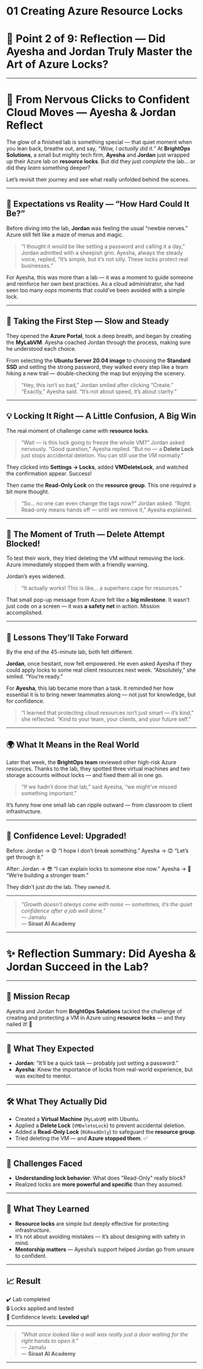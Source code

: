 # 01 Creating Azure Resource Locks

# 🔹 Point 2 of 9: Reflection — Did Ayesha and Jordan Truly Master the Art of Azure Locks?

---

# 🌈 **From Nervous Clicks to Confident Cloud Moves — Ayesha & Jordan Reflect**

The glow of a finished lab is something special — that quiet moment when you lean back, breathe out, and say, *“Wow, I actually did it.”*
At **BrightOps Solutions**, a small but mighty tech firm, **Ayesha** and **Jordan** just wrapped up their Azure lab on **resource locks**. But did they just *complete* the lab... or did they *learn* something deeper?

Let’s revisit their journey and see what really unfolded behind the scenes.

---

## 🌱 **Expectations vs Reality — “How Hard Could It Be?”**

Before diving into the lab, **Jordan** was feeling the usual “newbie nerves.” Azure still felt like a maze of menus and magic.

> “I thought it would be like setting a password and calling it a day,” Jordan admitted with a sheepish grin.
> Ayesha, always the steady voice, replied, “It’s simple, but it’s not silly. These locks protect real businesses.”

For Ayesha, this was more than a lab — it was a moment to guide someone and reinforce her own best practices. As a cloud administrator, she had seen too many *oops* moments that could’ve been avoided with a simple lock.

---

## 🧭 **Taking the First Step — Slow and Steady**

They opened the **Azure Portal**, took a deep breath, and began by creating the **MyLabVM**. Ayesha coached Jordan through the process, making sure he understood each choice.

From selecting the **Ubuntu Server 20.04 image** to choosing the **Standard SSD** and setting the strong password, they walked every step like a team hiking a new trail — double-checking the map but enjoying the scenery.

> “Hey, this isn’t so bad,” Jordan smiled after clicking “Create.”
> “Exactly,” Ayesha said. “It’s not about speed, it’s about clarity.”

---

## 💡 **Locking It Right — A Little Confusion, A Big Win**

The real moment of challenge came with **resource locks**.

> “Wait — is this lock going to freeze the whole VM?” Jordan asked nervously.
> “Good question,” Ayesha replied. “But no — a **Delete Lock** just stops accidental deletion. You can still use the VM normally.”

They clicked into **Settings → Locks**, added **VMDeleteLock**, and watched the confirmation appear. Success!

Then came the **Read-Only Lock** on the **resource group**. This one required a bit more thought.

> “So… no one can even change the tags now?” Jordan asked.
> “Right. Read-only means hands off — until we remove it,” Ayesha explained.

---

## 🎉 **The Moment of Truth — Delete Attempt Blocked!**

To test their work, they tried deleting the VM without removing the lock. Azure immediately stopped them with a friendly warning.

Jordan’s eyes widened.

> “It actually works! This is like... a superhero cape for resources.”

That small pop-up message from Azure felt like a **big milestone**. It wasn’t just code on a screen — it was **a safety net** in action. Mission accomplished.

---

## 📘 **Lessons They’ll Take Forward**

By the end of the 45-minute lab, both felt different.

**Jordan**, once hesitant, now felt empowered. He even asked Ayesha if they could apply locks to some real client resources next week. “Absolutely,” she smiled. “You’re ready.”

For **Ayesha**, this lab became more than a task. It reminded her how essential it is to bring newer teammates along — not just for knowledge, but for confidence.

> “I learned that protecting cloud resources isn’t just smart — it’s kind,” she reflected.
> “Kind to your team, your clients, and your future self.”

---

## 🌍 **What It Means in the Real World**

Later that week, the **BrightOps team** reviewed other high-risk Azure resources. Thanks to the lab, they spotted three virtual machines and two storage accounts without locks — and fixed them all in one go.

> “If we hadn’t done that lab,” said Ayesha, “we might’ve missed something important.”

It’s funny how one small lab can ripple outward — from classroom to client infrastructure.

---

## 🌟 **Confidence Level: Upgraded!**

Before:
Jordan → 😟 “I hope I don’t break something.”
Ayesha → 😊 “Let’s get through it.”

After:
Jordan → 😎 “I can explain locks to someone else now.”
Ayesha → 💪 “We’re building a stronger team.”

They didn’t just *do* the lab. They *owned* it.

---

> _"Growth doesn’t always come with noise — sometimes, it’s the quiet confidence after a job well done."_  
> — Jamalu  
> — **Siraat AI Academy**

---
# ✨ Reflection Summary: Did Ayesha & Jordan Succeed in the Lab?

---

## 🎯 **Mission Recap**
Ayesha and Jordan from **BrightOps Solutions** tackled the challenge of creating and protecting a VM in Azure using **resource locks** — and they nailed it! 💪

---

## 🧠 **What They Expected**
- **Jordan**: “It’ll be a quick task — probably just setting a password.”
- **Ayesha**: Knew the importance of locks from real-world experience, but was excited to mentor.

---

## 🛠️ **What They Actually Did**
- Created a **Virtual Machine** (`MyLabVM`) with Ubuntu.
- Applied a **Delete Lock** (`VMDeleteLock`) to prevent accidental deletion.
- Added a **Read-Only Lock** (`RGReadOnly`) to safeguard the **resource group**.
- Tried deleting the VM — and **Azure stopped them**. ✅

---

## 🚧 **Challenges Faced**
- **Understanding lock behavior**: What does "Read-Only" really block?
- Realized locks are **more powerful and specific** than they assumed.

---

## 🌱 **What They Learned**
- **Resource locks** are simple but deeply effective for protecting infrastructure.
- It’s not about avoiding mistakes — it’s about designing with safety in mind.
- **Mentorship matters** — Ayesha’s support helped Jordan go from unsure to confident.

---

## 📈 **Result**
✔️ Lab completed  
🔒 Locks applied and tested  
🌟 Confidence levels: **Leveled up!**

---

> _"What once looked like a wall was really just a door waiting for the right hands to open it."_  
> — Jamalu  
> — **Siraat AI Academy**

---


